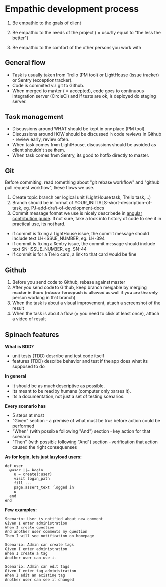Empathic development process
============================

1. Be empathic to the goals of client

2. Be empathic to the needs of the project ( = usually equal to "the less the better")

3. Be empathic to the comfort of the other persons you work with

General flow
------------

- Task is usually taken from Trello (PM tool) or LightHouse (issue tracker) or Sentry (exception tracker).
- Code is commited via git to Github.
- When merged to master ( = accepted), code goes to continuous integration server (CircleCI) and if tests are ok, is deployed do staging server.

Task management
---------------

- Discussions around WHAT should be kept in one place (PM tool).
- Discussions around HOW should be discussed in code reviews in Github - review early, review often.
- When task comes from LightHouse, discussions should be avoided as client shouldn't see them.
- When task comes from Sentry, its good to hotfix directly to master.

Git
---

Before commiting, read something about "git rebase workflow" and "github pull request workflow", these flows we use.

1. Create topic branch per logical unit (LightHouse task, Trello task,...)
2. Branch should be in format of YOUR_INITIALS-short-description-of-task, eg. PJ-add-draft-of-development-docs
3. Commit message format we use is nicely describede in [angular contribution guide]( https://github.com/angular/angular.js/blob/master/CONTRIBUTING.md#commit). If not sure, take a look into history of code to see it in practical use, its not hard.
  - if commit is fixing a LightHouse issue, the commit message should include text LH-ISSUE_NUMBER, eg. LH-394
  - if commit is fixing a Sentry issue, the commit message should include text SN-ISSUE_NUMBER, eg. SN-44
  - if commit is for a Trello card, a link to that card would be fine

Github
------

1. Before you send code to Github, rebase against master
2. After you send code to Github, keep branch mergable by merging master in there (rebase-forcepush is allowed as well if you are the only person working in that branch)
3. When the task is about a visual improvement, attach a screenshot of the result
4. When the task is about a flow (= you need to click at least once), attach a video of result 

Spinach features
----------------

**What is BDD?**
- unit tests (TDD) describe and test code itself
- features (TDD) describe behavior and test if the app does what its supposed to do

**In general**

- It should be as much descriptive as possible.
- Its meant to be read by humans (computer only parses it).
- Its a documentation, not just a set of testing scenarios.

**Every scenario has**

- 5 steps at most
- "Given" section - a premise of what must be true before action could be performed
- "When" (with possible following "And") section - key action for that scenario
- "Then" (with possible following "And") section - verification that action caused the right consequenses

**As for login, lets just lazyload users:**

```
def user
  @user ||= begin
    u = create(:user)
    visit login_path
    fill ...
    page.assert_text 'logged in'
    u
  end
end
```


**Few examples:**

```
Scenario: User is notified about new comment
Given I enter administration
When I create question
And another user comments my question
Then I will see notification on homepage
```

```
Scenario: Admin can create tags
Given I enter administration
When I create a tag
Another user can use it
```

```
Scenario: Admin can edit tags
Given I enter tag administration
When I edit an existing tag
Another user can see it changed
```
